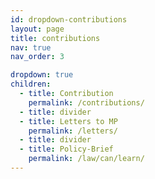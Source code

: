 ```yaml
---
id: dropdown-contributions
layout: page
title: contributions
nav: true
nav_order: 3

dropdown: true
children:
  - title: Contribution
    permalink: /contributions/
  - title: divider
  - title: Letters to MP
    permalink: /letters/
  - title: divider
  - title: Policy-Brief
    permalink: /law/can/learn/
---
```

